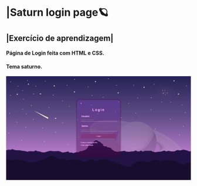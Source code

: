 # |Saturn login page🪐

## |Exercício de aprendizagem|

#### Página de Login feita com HTML e CSS.
#### Tema saturno.

<img src="paginadelogin-saturno/imagens/paginalogin.png" alt="Minha Figura">
